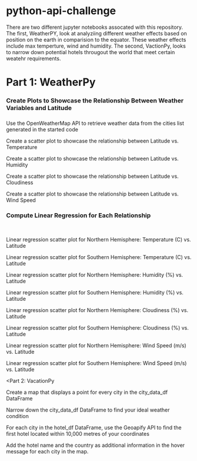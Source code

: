 # python-api-challenge
There are two different jupyter notebooks assocated with this repository. The first, WeatherPY, look at analyziing different weather effects based on position on the earth in comparision to the equator. These weather effects include max temperture, wind and humidity. The second, VactionPy, looks to narrow down potential hotels througout the world that meet certain weatehr requirements. 

<p><h1>Part 1: WeatherPy</h1></p></b>
<p><h3>Create Plots to Showcase the Relationship Between Weather Variables and Latitude<h3></p></h3></b>
<p>Use the OpenWeatherMap API to retrieve weather data from the cities list generated in the started code</p>
<p>Create a scatter plot to showcase the relationship between Latitude vs. Temperature</p>
<p>Create a scatter plot to showcase the relationship between Latitude vs. Humidity</p>
<p>Create a scatter plot to showcase the relationship between Latitude vs. Cloudiness</p>
<p>Create a scatter plot to showcase the relationship between Latitude vs. Wind Speed</p>

<p><h3>Compute Linear Regression for Each Relationship</h2><br>
<p>Linear regression scatter plot for Northern Hemisphere: Temperature (C) vs. Latitude</p>
<p>Linear regression scatter plot for Southern Hemisphere: Temperature (C) vs. Latitude</p>
<p>Linear regression scatter plot for Northern Hemisphere: Humidity (%) vs. Latitude</p>
<p>Linear regression scatter plot for Southern Hemisphere: Humidity (%) vs. Latitude</p>
<p>Linear regression scatter plot for Northern Hemisphere: Cloudiness (%) vs. Latitude</p>
<p>Linear regression scatter plot for Southern Hemisphere: Cloudiness (%) vs. Latitude</p>
<p>Linear regression scatter plot for Northern Hemisphere: Wind Speed (m/s) vs. Latitude</p>
<p>Linear regression scatter plot for Southern Hemisphere: Wind Speed (m/s) vs. Latitude</p></b>

<p><</h1>Part 2: VacationPy</h1><br>
<p>Create a map that displays a point for every city in the city_data_df DataFrame</p>
<p>Narrow down the city_data_df DataFrame to find your ideal weather condition</p>
<p>For each city in the hotel_df DataFrame, use the Geoapify API to find the first hotel located within 10,000 metres of your coordinates</p>
<p>Add the hotel name and the country as additional information in the hover message for each city in the map.</p>

